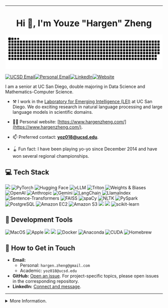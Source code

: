 <!-- <p align="center">
  <img src="https://github.com/hgnzheng/hgnzheng/blob/main/hargen-cover.png" height="200"/>
</p> -->
<hr>
<h1 align="center">Hi 👋, I'm Youze "Hargen" Zheng</h1>
<!-- <h3 align="center">NLP/LLM Researcher</h3> -->

<!-- <p align="center">
  <em>
    I am a senior at University of California, San Diego, double majoring in Data Science and Mathematics-Computer Science. <br>
  </em> 
</p> -->

<!-- Credit to 1999AZZAR -->
<div align="center">
    <img src="/misc/grid-snake.svg" alt="animated contribution graph snake">
</div>

<p align="left">
<a href="mailto:yoz018@ucsd.edu"><img alt="UCSD Email" src="https://img.shields.io/badge/UCSD%20Email-D14836?style=for-the-badge&logo=gmail&logoColor=white"/></a><a href="mailto:hargen.zheng@gmail.com"><img alt="Personal Email" src="https://img.shields.io/badge/Personal%20Email-D14836?style=for-the-badge&logo=gmail&logoColor=white"/></a><a href="https://www.linkedin.com/in/hgznnn/"><img alt="LinkedIn" src="https://img.shields.io/badge/linkedin%20-%230077B5.svg?&style=for-the-badge&logo=linkedin&logoColor=white"/></a><a href="https://www.hargenzheng.com/"><img alt="Website" src="https://img.shields.io/badge/website-000000?style=for-the-badge&logo=vercel&logoColor=white"/></a>
</p>

I am a senior at UC San Diego, double majoring in Data Science and Mathematics-Computer Science.

- ⚒️ I work in the [Laboratory for Emerging Intelligence (LEI)](https://lei.ucsd.edu/) at UC San Diego. We do exciting research in natural language processing and large language models in scientific domains.

- 👨‍💻 Personal website: [https://www.hargenzheng.com/](https://www.hargenzheng.com/).

- 📫 Preferred contact: **yoz018@ucsd.edu**.

- 🪀 Fun fact: I have been playing yo-yo since December 2014 and have won several regional championships.

## 💻 Tech Stack
<p>
<img src="https://img.shields.io/badge/python%20-%2314354C.svg?&style=for-the-badge&logo=python&logoColor=white"/>
<img alt="PyTorch" src="https://img.shields.io/badge/PyTorch%20-%23EE4C2C.svg?&style=for-the-badge&logo=PyTorch&logoColor=white"/>
<img alt="Hugging Face" src="https://img.shields.io/badge/Hugging%20Face-ffcc4d?style=for-the-badge&logo=huggingface&logoColor=black"/>
<img alt="vLLM" src="https://img.shields.io/badge/vLLM-1f6feb?style=for-the-badge"/>
<img alt="Triton" src="https://img.shields.io/badge/Triton-000000?style=for-the-badge&logo=openai&logoColor=white"/>
<img alt="Weights & Biases" src="https://img.shields.io/badge/Weights%20%26%20Biases-FFBE00?style=for-the-badge&logo=weightsandbiases&logoColor=black"/>
<img alt="OpenAI" src="https://img.shields.io/badge/OpenAI-412991?style=for-the-badge&logo=openai&logoColor=white"/>
<img alt="Anthropic" src="https://img.shields.io/badge/Anthropic-000000?style=for-the-badge&logo=anthropic&logoColor=white"/>
<img alt="Gemini" src="https://img.shields.io/badge/Gemini-4285F4?style=for-the-badge&logo=googlegemini&logoColor=white"/>
<img alt="LangChain" src="https://img.shields.io/badge/LangChain-2E6F40?style=for-the-badge"/>
<img alt="LlamaIndex" src="https://img.shields.io/badge/LlamaIndex-000000?style=for-the-badge"/>
<img alt="Sentence-Transformers" src="https://img.shields.io/badge/Sentence--Transformers-0A66C2?style=for-the-badge"/>
<img alt="FAISS" src="https://img.shields.io/badge/FAISS-00599C?style=for-the-badge"/>
<img alt="spaCy" src="https://img.shields.io/badge/spaCy-09A3D5?style=for-the-badge&logo=spacy&logoColor=white"/>
<img alt="NLTK" src="https://img.shields.io/badge/NLTK-85B443?style=for-the-badge"/>
<img alt="PySpark" src="https://img.shields.io/badge/PySpark-E25A1C?style=for-the-badge&logo=apachespark&logoColor=white"/>
<img alt="PostgreSQL" src="https://img.shields.io/badge/PostgreSQL-4169E1?style=for-the-badge&logo=postgresql&logoColor=white"/>
<img alt="Amazon EC2" src="https://img.shields.io/badge/Amazon%20EC2-FF9900?style=for-the-badge&logo=amazonaws&logoColor=white"/>
<img alt="Amazon S3" src="https://img.shields.io/badge/Amazon%20S3-569A31?style=for-the-badge&logo=amazonaws&logoColor=white"/>
<img src="https://img.shields.io/badge/pandas%20-%23150458.svg?&style=for-the-badge&logo=pandas&logoColor=white"/>
<img src="https://img.shields.io/badge/numpy%20-%23013243.svg?&style=for-the-badge&logo=numpy&logoColor=white" />
<img alt="scikit-learn" src="https://img.shields.io/badge/sklearn-F7931E?style=for-the-badge&logo=scikit-learn&logoColor=white"/>
</p>

## 🔨 Development Tools
<p>

<img alt="MacOS" src="https://img.shields.io/badge/mac%20os-000000?style=for-the-badge&logo=apple&logoColor=white"/>
<img alt="Apple" src="https://img.shields.io/badge/Apple-%23000000.svg?style=for-the-badge&logo=apple&logoColor=white"/>
<!-- <img alt="PyCharm" src="https://img.shields.io/badge/PyCharm-000000.svg?&style=for-the-badge&logo=PyCharm&logoColor=white"/> -->
<!-- <img alt="Visual Studio Code" src="https://img.shields.io/badge/Visual_Studio_Code-0078D4?style=for-the-badge&logo=visual%20studio%20code&logoColor=white"/> -->
<!-- <img  alt="colab" src="https://img.shields.io/badge/Colab-F9AB00?style=for-the-badge&logo=googlecolab&color=525252"/> -->
<!-- <img src="https://img.shields.io/badge/google-4285F4?style=for-the-badge&logo=google&logoColor=white"/> -->
<img src="https://img.shields.io/badge/Jupyter%20-%23F37626.svg?&style=for-the-badge&logo=Jupyter&logoColor=white"/>
<!-- <img src="https://img.shields.io/badge/RStudio-4285F4?style=for-the-badge&logo=rstudio&logoColor=white"/> -->
<!-- <img src="https://img.shields.io/badge/github%20-%23121011.svg?&style=for-the-badge&logo=github&logoColor=white"/> -->
<img src="https://img.shields.io/badge/GIT-E44C30?style=for-the-badge&logo=git&logoColor=white"/>
<!-- <img src="https://img.shields.io/badge/Google%20Chrome-4285F4?style=for-the-badge&logo=GoogleChrome&logoColor=white"/>
<img src="https://img.shields.io/badge/Google%20Drive-4285F4?style=for-the-badge&logo=googledrive&logoColor=white"/> -->
<!-- <img alt="Ubuntu" src="https://img.shields.io/badge/Ubuntu-E95420?style=for-the-badge&logo=ubuntu&logoColor=white"/> -->
<img alt="Docker" src="https://img.shields.io/badge/Docker-2496ED?style=for-the-badge&logo=docker&logoColor=white"/>
<img alt="Anaconda" src="https://img.shields.io/badge/Anaconda-44A833?style=for-the-badge&logo=anaconda&logoColor=white"/>
<img alt="CUDA" src="https://img.shields.io/badge/CUDA-76B900?style=for-the-badge&logo=nvidia&logoColor=white"/>
<img alt="Homebrew" src="https://img.shields.io/badge/Homebrew-FBB040?style=for-the-badge&logo=homebrew&logoColor=000"/>
</p>

## 📌 How to Get in Touch

* **Email:**
  - Personal: `hargen.zheng@gmail.com`
  - Academic: `yoz018@ucsd.edu`
* **GitHub:** [Open an issue](https://github.com/hgnzheng/hgnzheng/issues/choose). For project-specific topics, please open issues in the corresponding repository.
* **LinkedIn:** [Connect and message](https://www.linkedin.com/in/hgznnn/).

---

<details>
<summary>More Information.</summary>
<br> 

## Places I've Studied:
<!-- * Hangzhou Foreign Languages School -- Hangzhou, China (2019.09 - 2022.06) -->
<!-- * Stanford Pre-Collegiate Studies (2022.06 - 2022.08) -->
* University of California, Berkeley (2023.06 - 2023.08)
* University of California, San Diego (2022.08 - Current)

## Relevant Coursework
* **Basic Math:** Linear Algebra, Multi-variable Calculus, Differential Equations, Vector Calculus, Discrete Mathematics, Mathematics for Algorithms and Systems
* **More Math:** Intro to Probability, Intro to Stochastic Processes, Concepts of Statistics (@Berkeley), Optimization Methods for Data Science I/II, Convex Optimization and Application, Real Analysis
* **Computer Science:** Basic Data Structures and Object-Oriented Design, Software Tools and Techniques Laboratory, Computer Organization and Systems Programming, Design and Analysis of Algorithms, Advanced Data Structures
* **Data Science:** Principles of Data Science, Programming and Basic Data Structures for Data Science, Theoretical Foundations of Data Science, Practice and Application of Data Science, Introduction to Data Management
* **Machine Learning Specific:** Intro to Artificial Intelligence (@Berkeley), Recommender Systems and Web Mining, Principles of Machine Learning: Learning Algorithms, Deep Learning, Intro to Computer Vision, Statistical NLP

